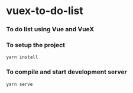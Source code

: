 # vuex-to-do-list

### To do list using Vue and VueX

### To setup the project
```
yarn install
```

### To compile and start development server
```
yarn serve
```
